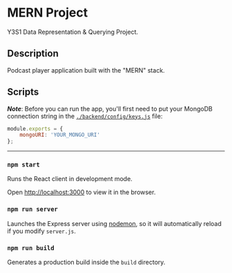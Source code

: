 # MERN Project

Y3S1 Data Representation & Querying Project.

## Description

Podcast player application built with the "MERN" stack.

## Scripts

**_Note_**: Before you can run the app, you'll first need to put your MongoDB connection string in the [`./backend/config/keys.js`](./backend/config/keys.js) file:

```javascript
module.exports = {
    mongoURI: 'YOUR_MONGO_URI'
};
```

---

### `npm start`

Runs the React client in development mode.

Open [http://localhost:3000](http://localhost:3000) to view it in the browser.

### `npm run server`

Launches the Express server using [nodemon](https://www.npmjs.com/package/nodemon), so it will automatically reload if you modify `server.js`.

### `npm run build`

Generates a production build inside the `build` directory.
